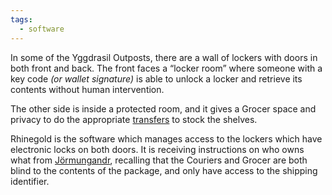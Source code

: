 ```yaml
---
tags:
  - software
---
```

In some of the Yggdrasil Outposts, there are a wall of lockers with doors in both front and back. The front faces a “locker room” where someone with a key code *(or wallet signature)* is able to unlock a locker and retrieve its contents without human intervention.

The other side is inside a protected room, and it gives a Grocer space and privacy to do the appropriate [transfers](Escrow) to stock the shelves.

Rhinegold is the software which manages access to the lockers which have electronic locks on both doors. It is receiving instructions on who owns what from [Jörmungandr](Jörmungandr), recalling that the Couriers and Grocer are both blind to the contents of the package, and only have access to the shipping identifier.